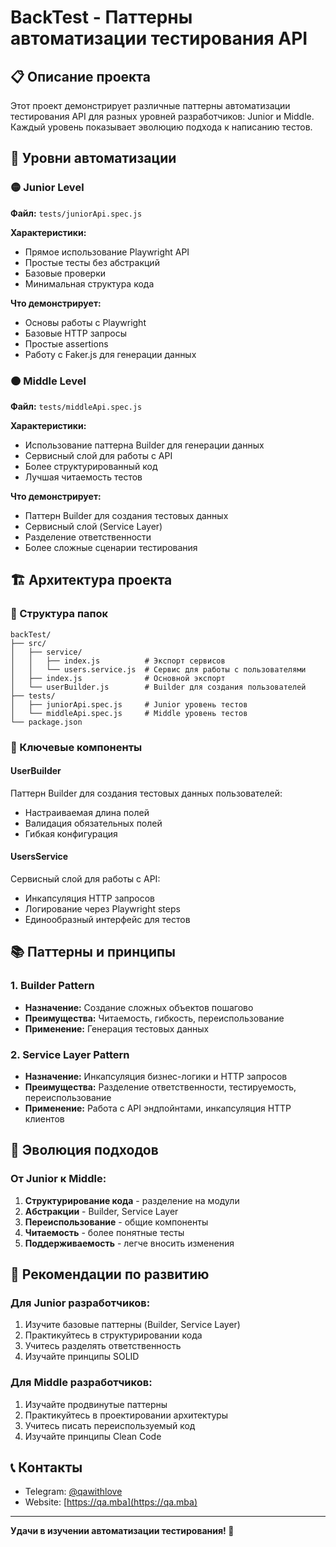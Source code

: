 # BackTest - Паттерны автоматизации тестирования API

## 📋 Описание проекта

Этот проект демонстрирует различные паттерны автоматизации тестирования API для разных уровней разработчиков: Junior и Middle. Каждый уровень показывает эволюцию подхода к написанию тестов.

## 🎯 Уровни автоматизации

### 🟡 Junior Level

**Файл:** `tests/juniorApi.spec.js`

**Характеристики:**

- Прямое использование Playwright API
- Простые тесты без абстракций
- Базовые проверки
- Минимальная структура кода

**Что демонстрирует:**

- Основы работы с Playwright
- Базовые HTTP запросы
- Простые assertions
- Работу с Faker.js для генерации данных

### 🟠 Middle Level

**Файл:** `tests/middleApi.spec.js`

**Характеристики:**

- Использование паттерна Builder для генерации данных
- Сервисный слой для работы с API
- Более структурированный код
- Лучшая читаемость тестов

**Что демонстрирует:**

- Паттерн Builder для создания тестовых данных
- Сервисный слой (Service Layer)
- Разделение ответственности
- Более сложные сценарии тестирования

## 🏗️ Архитектура проекта

### 📁 Структура папок

```
backTest/
├── src/
│   ├── service/
│   │   ├── index.js          # Экспорт сервисов
│   │   └── users.service.js  # Сервис для работы с пользователями
│   ├── index.js              # Основной экспорт
│   └── userBuilder.js        # Builder для создания пользователей
├── tests/
│   ├── juniorApi.spec.js     # Junior уровень тестов
│   └── middleApi.spec.js     # Middle уровень тестов
└── package.json
```

### 🔧 Ключевые компоненты

#### UserBuilder

Паттерн Builder для создания тестовых данных пользователей:

- Настраиваемая длина полей
- Валидация обязательных полей
- Гибкая конфигурация

#### UsersService

Сервисный слой для работы с API:

- Инкапсуляция HTTP запросов
- Логирование через Playwright steps
- Единообразный интерфейс для тестов

## 📚 Паттерны и принципы

### 1. Builder Pattern

- **Назначение:** Создание сложных объектов пошагово
- **Преимущества:** Читаемость, гибкость, переиспользование
- **Применение:** Генерация тестовых данных

### 2. Service Layer Pattern

- **Назначение:** Инкапсуляция бизнес-логики и HTTP запросов
- **Преимущества:** Разделение ответственности, тестируемость, переиспользование
- **Применение:** Работа с API эндпойнтами, инкапсуляция HTTP клиентов

## 🔄 Эволюция подходов

### От Junior к Middle:

1. **Структурирование кода** - разделение на модули
2. **Абстракции** - Builder, Service Layer
3. **Переиспользование** - общие компоненты
4. **Читаемость** - более понятные тесты
5. **Поддерживаемость** - легче вносить изменения

## 📝 Рекомендации по развитию

### Для Junior разработчиков:

1. Изучите базовые паттерны (Builder, Service Layer)
2. Практикуйтесь в структурировании кода
3. Учитесь разделять ответственность
4. Изучайте принципы SOLID

### Для Middle разработчиков:

1. Изучайте продвинутые паттерны
2. Практикуйтесь в проектировании архитектуры
3. Учитесь писать переиспользуемый код
4. Изучайте принципы Clean Code

## 📞 Контакты

- Telegram: [@qawithlove](https://t.me/qawithlove)
- Website: [https://qa.mba](https://qa.mba)

---

**Удачи в изучении автоматизации тестирования! 🚀**
